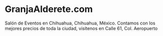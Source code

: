 # GranjaAlderete.com
Salón de Eventos en Chihuahua, Chihuahua, México. Contamos con los mejores precios de toda la ciudad, visítenos en Calle 61, Col. Aeropuerto 
